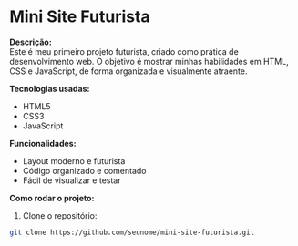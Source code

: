 # Mini Site Futurista

**Descrição:**  
Este é meu primeiro projeto futurista, criado como prática de desenvolvimento web. O objetivo é mostrar minhas habilidades em HTML, CSS e JavaScript, de forma organizada e visualmente atraente.  

**Tecnologias usadas:**  
- HTML5  
- CSS3  
- JavaScript  

**Funcionalidades:**  
- Layout moderno e futurista  
- Código organizado e comentado  
- Fácil de visualizar e testar  

**Como rodar o projeto:**  
1. Clone o repositório:  
```bash
git clone https://github.com/seunome/mini-site-futurista.git
